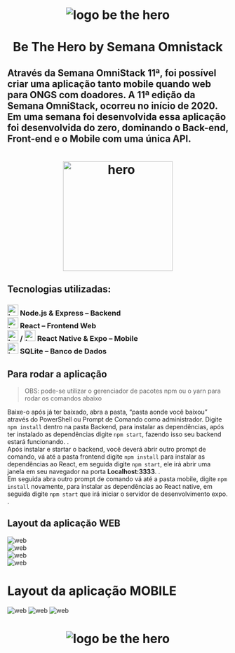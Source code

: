 <h1 align="center"><img src="IMG/logo.svg" alt="logo be the hero"/>
<h1 align="center">Be The Hero by Semana Omnistack</h1>

<h2>Através da Semana OmniStack 11ª, foi possível criar uma aplicação tanto mobile quando web para ONGS com doadores. A 11ª edição da Semana OmniStack, ocorreu no início de 2020.
Em uma semana foi desenvolvida essa aplicação foi desenvolvida do zero, dominando o Back-end, Front-end e o Mobile com uma única API.
</h2>

<h1 align="center"><img src="IMG/heroes.png" alt="hero" height="250" />

## Tecnologias utilizadas: <br>
<h3>
<img src="IMG/node.png" alt="hero" height="25" />             Node.js & Express  – Backend <br>
<img src="IMG/react.png" alt="hero" height="25" />            React – Frontend Web <br>
<img src="IMG/react-native.png" alt="hero" height="25" /> / <img src="IMG/expo.png" alt="hero" height="25" />   
  React Native & Expo – Mobile <br>
<img src="IMG/sqlite.png" alt="hero" height="25" />           SQLite – Banco de Dados <br>

</h3>

## Para rodar a aplicação

> OBS: pode-se utilizar o gerenciador de pacotes npm ou o yarn para rodar os comandos abaixo

Baixe-o após já ter baixado, abra a pasta, “pasta aonde você baixou” através do PowerShell ou Prompt de Comando como administrador.
Digite ```npm install``` dentro na pasta Backend, para instalar as dependências, após ter instalado as dependências digite ```npm start```, fazendo isso seu backend estará funcionando. .<br>
Após instalar e startar o backend, você deverá abrir outro prompt de comando, vá até a pasta frontend digite ```npm install``` para instalar as dependências ao React, em seguida digite ```npm start```, ele irá abrir uma janela em seu navegador na porta <strong>Localhost:3333</strong>. .<br>
Em seguida abra outro prompt de comando vá até a pasta mobile, digite ```npm install``` novamente, para instalar as dependências ao React native, em seguida digite ```npm start``` que irá iniciar o servidor de desenvolvimento expo. .<br>

## Layout da aplicação WEB

<img src="IMG/print1.png" alt="web"/><br>
<img src="IMG/print2.png" alt="web"/><br>
<img src="IMG/print3.png" alt="web"/><br>
<img src="IMG/print4.png" alt="web"/><br>

# Layout da aplicação MOBILE


<img src="IMG/print5.png" alt="web"/>
<img src="IMG/print6.png" alt="web"/>
<img src="IMG/print7.png" alt="web"/>


<h1 align="center"><img src="IMG/logo.png" alt="logo be the hero"/>
